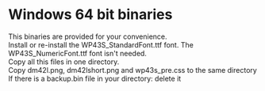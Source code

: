 # Windows 64 bit binaries  
This binaries are provided for your convenience.  
Install or re-install the WP43S_StandardFont.ttf font. The WP43S_NumericFont.ttf font isn't needed.  
Copy all this files in one directory.  
Copy dm42l.png, dm42lshort.png and wp43s_pre.css to the same directory  
If there is a backup.bin file in your directory: delete it
